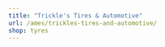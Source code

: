 ```yaml
---
title: "Trickle's Tires & Automotive"
url: /ames/trickles-tires-and-automotive/
shop: tyres
---
```

